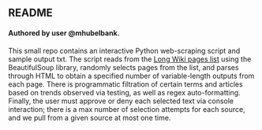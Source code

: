 ## README
#### Authored by user @mhubelbank.

This small repo contains an interactive Python web-scraping script and sample output txt. The script reads from the [Long Wiki pages list](https://en.wikipedia.org/w/index.php?title=Special:LongPages) using the BeautifulSoup library, randomly selects pages from the list, and parses through HTML to obtain a specified number of variable-length outputs from each page. There is programmatic filtration of certain terms and articles based on trends observed via testing, as well as regex auto-formatting. Finally, the user must approve or deny each selected text via console interaction; there is a max number of selection attempts for each source, and we pull from a given source at most one time.
